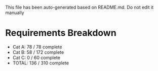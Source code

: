 This file has been auto-generated based on README.md. Do not edit it manually

# Requirements Breakdown

- Cat A:  78 / 78 complete
- Cat B:  58 / 172 complete
- Cat C:  0 / 60 complete
- TOTAL:  136 / 310 complete
